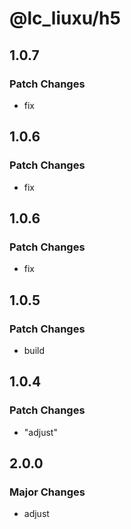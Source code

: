 # @lc_liuxu/h5

## 1.0.7

### Patch Changes

- fix

## 1.0.6

### Patch Changes

- fix

## 1.0.6

### Patch Changes

- fix

## 1.0.5

### Patch Changes

- build

## 1.0.4

### Patch Changes

- "adjust"

## 2.0.0

### Major Changes

- adjust
